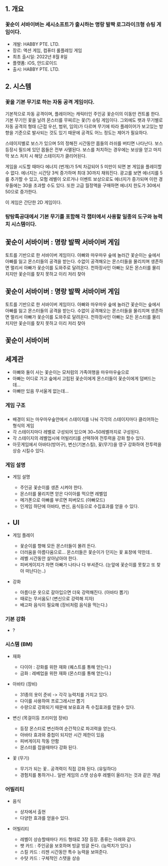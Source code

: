 ## 1. 개요
### 꽃순이 서바이버는 세시소프트가 출시하는 명랑 발짝 로그라이크형 슈팅 게임이다.

- 개발: HABBY PTE. LTD.
- 장르: 액션 게임, 컴퓨터 롤플레잉 게임
- 최초 출시일: 2022년 8월 8일
- 플랫폼: iOS, 안드로이드
- 출시: HABBY PTE. LTD.

## 2. 시스템

### 꽃을 기본 무기로 하는 자동 공격 게임이다.

기본적으로 자동 공격이며, 플레이어는 캐릭터인 주인공 꽃순이의 이동만 컨트롤 한다. 
기본 무기인 꽃을 날려 몬스터를 무찌르는 꽃(?) 슈팅 게임이다. 
그외에도 팻과 무기별로 자동 공격의 형태 (근접 우선, 범위, 임의)가 다르며 
무기에 따라 플레이어가 보고있는 방향을 기준으로 발사되는 것도 있기 때문에 공격도 어느 정도는 제어가 필요하다.

스테이지별로 보스가 있으며 5의 정해진 시간동안 몹들의 러쉬를 버티면 나타난다. 
보스 등장시 필드에 있던 몹들은 전부 사멸된다. 
보스를 처치하는 경우에는 보상을 얻고 마지막 보스 처치 시 해당 스테이지가 클리어된다.

게임을 시도할 때마다 에너지 (번개)가 5씩 차감되어 5 미만이 되면 본 게임을 플레이할 수 없다. 
에너지는 시간당 3씩 증가하며 최대 30까지 채워진다. 
광고를 보면 에너지를 5를 추가할 수 있고, 
모험 레벨이 오르거나 이벤트 보상으로도 에너지가 증가되며 이런 경우들에는 30을 초과할 수도 있다. 
또한 고급 월정액을 구매하면 에너지 한도가 30에서 50으로 증가한다.

이 게임은 간단한 2D 게임이다.

### 탕탕특공대에서 기본 무기를 포함해 각 챕터에서 사용할 일종의 도구와 능력치 시스템이다.








## 꽃순이 서바이버 : 명랑 발짝 서바이버 게임 
토트를 기반으로 한 서바이버 게임이다. 아빠와 마우마우 숲에 놀러간 꽃순이는 숲에서 아빠를 잃고 몬스터들의 공격을 받는다. 수없이 공격해오는 몬스터들을 물리치며 생존하면 멀리서 아빠가 꽃순이를 도와주로 달려온다. 천하장사인 아빠는 모든 몬스터를 물리치지만 꽃순이를 찾지 못하고 이리 저리 찾아









## 꽃순이 서바이버 : 명랑 발짝 서바이버 게임 
토트를 기반으로 한 서바이버 게임이다. 아빠와 마우마우 숲에 놀러간 꽃순이는 숲에서 아빠를 잃고 몬스터들의 공격을 받는다. 수없이 공격해오는 몬스터들을 물리치며 생존하면 멀리서 아빠가 꽃순이를 도와주로 달려온다. 천하장사인 아빠는 모든 몬스터를 물리치지만 꽃순이를 찾지 못하고 이리 저리 찾아










## 꽃순이 서바이버
## 세계관
- 아빠와 둘이 사는 꽃순이는 모처럼의 가족여행을 마우마우숲으로
- 아빠는 어디로 가고 숲에서 고립된 꽃순이에게 몬스터들이 꽃순이에게 덤벼드는데...
- 아빠만 있음 무서울게 없는데...

### 게임 구조

###
- 배경이 되는 마우마우숲안에서 스테이지를 나눠 각각의 스테이지마다 클리어하는 형식의 게임
- 각 스테이지마다 레벨로 구성되어 있으며 30~50레벨까지로 구성된다.
- 각 스테이지의 레벨업시에 어빌리티를 선택하여 전투력을 강화 할수 있다.
- 아웃게임에서 아바타(방어구), 변신(기본스킬), 꽃(무기)을 영구 강화하여 전투력을 상승 시킬수 있다.

 
### 게임 설명
- 게임 설명
  - 주인공 꽃순이를 생존 시켜야 한다.
  - 몬스터를 물리치면 얻은 다이아를 먹으면 레벨업
  - 메가폰으로 아빠를 부르면 피버모드 (아빠모드)
  - 인게임 하단에 아바타, 변신, 음식등으로 수집효과를 얻을 수 있다.
   
- UI
  - 
 
- 게임 플레이
  - 꽃순이를 향해 모든 몬스터들이 몰려 든다.
  - 더러움을 아름다움으로... 몬스터들은 꽃순이가 던지는 꽃 표창에 약한데..
  - 레벨 시간동안 살아남아야 한다.
  - 피버게이지가 차면 아빠가 나타나 다 부셔준다. (눈앞에 꽃순이를 못찾고 또 찾아 떠난다는..)

- 강화
  - 아름다운 옷으로 갈아입으면 더욱 강력해진다. (아바타 뽑기)
  - 때로는 무서움도! (변신으로 강력해 지자)
  - 배고파 음식이 필요해 (장비처럼 음식을 먹는다.)

### 기본 강화
- ?
 
### 시스템 (BM)
- 재화
  - 다이아 : 강화를 위한 재화 (퀘스트를 통해 얻는다.)
  - 금화 : 레베업을 위한 재화 (몬스터를 통해 얻는다.)

- 아바타 (장비)
  - 31종의 옷이 준비 -> 각각 능력치를 가지고 있다.
  - 다이를 사용하여 프로그레시브 뽑기
  - 수량으로 강화되기 때문에 보유효과 즉 수집효과를 얻을수 있다.  

- 변신 (목걸이등 프리미엄 장비)
  - 등장 몬스터로 변신하여 순간적으로 파괴력을 얻는다.
  - 아바타 효과와 중첩이 되지만 시간 제한이 있음
  - 피버게이지 작동 안함
  - 몬스터를 잡을때마다 강화 된다. 

- 꽃 (무기)
  - 무기가 되는 꽃.. 공격력이 직접 강화 된다. (유일하다)
  - 경험치를 통하거나.. 일반 게임의 스탯 상승후 레벨이 올라가는 것과 같은 개념 
  

### 어빌리티
- 음식
  - 상자에서 출현
  - 다양한 효과를 얻을수 있다.  
 
- 어빌리티
  - 레벨이 상승할때마다 카드 형태로 3장 등장. 종류는 아래와 같다.
  - 팻 카드 : 주인공을 보호하며 빙글 빙글 돈다. (능력치가 있다.)
  - 스킬 카드 : 리젠 시간동안 특수 능력을 보여준다.
  - 수턋 카드 : 구체적인 스탯을 상승
    














